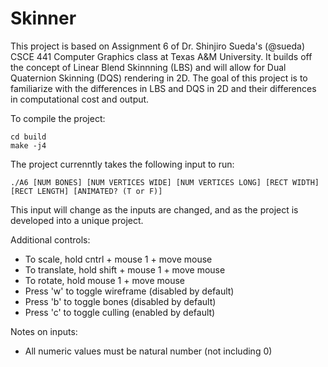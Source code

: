 # Skinner

This project is based on Assignment 6 of Dr. Shinjiro Sueda's (@sueda) CSCE 441 Computer Graphics class at Texas A&M University. It builds
off the concept of Linear Blend Skinnning (LBS) and will allow for Dual Quaternion Skinning (DQS) rendering in 2D. The goal of this project
is to familiarize with the differences in LBS and DQS in 2D and their differences in computational cost and output.

To compile the project:

 ```
 cd build
 make -j4
```

The project currenntly takes the following input to run:

`
./A6 [NUM BONES] [NUM VERTICES WIDE] [NUM VERTICES LONG] [RECT WIDTH] [RECT LENGTH] [ANIMATED? (T or F)]
`

This input will change as the inputs are changed, and as the project is developed into a unique project.

Additional controls:
* To scale, hold cntrl + mouse 1 + move mouse
* To translate, hold shift + mouse 1 + move mouse
* To rotate, hold mouse 1 + move mouse
* Press 'w' to toggle wireframe (disabled by default)
* Press 'b' to toggle bones (disabled by default)
* Press 'c' to toggle culling (enabled by default)

Notes on inputs:
* All numeric values must be natural number (not including 0)